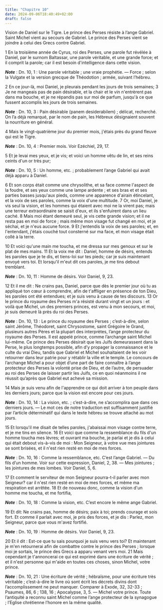 ```yaml
---
title: "Chapitre 10"
date: 2024-09-06T18:40:49+02:00
draft: false
---
```



Vision de Daniel sur le Tigre.
Le prince des Perses résiste à l’ange Gabriel.
Saint Michel vient au secours de Gabriel.
Le prince des Perses vient se joindre à celui des Grecs contre Gabriel.


1 En la troisième année de Cyrus, roi des Perses, une parole fut révélée à Daniel, par le surnom Baltassar, une parole véritable, et une grande force; et il comprit la parole; car il est besoin d'intelligence dans cette vision.

***Note*** :  Dn. 10, 1 : Une parole véritable ; une vraie prophétie. ― Force ; selon la Vulgate et la version grecque de Théodotion ; armée, suivant l’hébreu.


2 En ce jour-là, moi Daniel, je pleurais pendant les jours de trois semaines; 3 Je ne mangeais pas de pain désirable, et la chair et le vin n'entrèrent pas dans ma bouche, et je ne répandis pas sur moi de parfum, jusqu'à ce que fussent accomplis les jours de trois semaines.

***Note*** :  Dn. 10, 3 : Pain désirable (panem desiderabilem) ; délicat, recherché. On l’a déjà remarqué, par le nom de pain, les Hébreux désignaient souvent la nourriture en général.


4 Mais le vingt-quatrième jour du premier mois, j'étais près du grand fleuve qui est le Tigre.

***Note*** :  Dn. 10, 4 : Premier mois. Voir Ezéchiel, 29, 17.

5 Et je levai mes yeux, et je vis; et voici un homme vêtu de lin, et ses reins ceints d'un or très pur;

***Note*** :  Dn. 10, 5 : Un homme, etc. ; probablement l’ange Gabriel qui avait déjà apparu à Daniel.

6 Et son corps était comme une chrysolithe, et sa face comme l'aspect de la foudre, et ses yeux comme une lampe ardente ; et ses bras et et ses parties basses jusqu'aux pieds, comme une apparence d'airain étincelant, et la voix de ses paroles, comme la voix d'une multitude. 7 Or, moi Daniel, je vis seul la vision, et les hommes qui étaient avec moi ne la virent pas; mais une terreur extraordinaire se saisit d'eux, et ils s'enfuirent dans un lieu caché. 8 Mais moi étant demeuré seul, je vis cette grande vision; et il ne resta pas en moi de force ; mais même mon visage fut changé en moi, et je séchai, et je n'eus aucune force. 9 Et j'entendis la voix de ses paroles; et, en l'entendant, j'étais couché tout consterné sur ma face, et mon visage était collé à la terre.


10 Et voici qu'une main me toucha, et me dressa sur mes genoux et sur le plat de mes mains. 11 Et la voix me dit : Daniel, homme de désirs, entends les paroles que je te dis, et tiens-loi sur tes pieds; car je suis maintenant envoyé vers toi. Et lorsqu'il m'eut dit ces paroles, je me tins debout tremblant.

***Note*** :  Dn. 10, 11 : Homme de désirs. Voir Daniel, 9, 23.

12 Et il me dit : Ne crains pas, Daniel, parce que dès le premier jour où tu as appliqué ton cœur à comprendre, afin de t'affliger en présence de ton Dieu, les paroles ont été entendues; et je suis venu à cause de tes discours. 13 Or le prince du royaume des Perses m'a résisté durant vingt et un jours : et voilà que Michel, un des premiers princes, est venu à mon secours, et moi, je suis demeuré là près du roi des Perses.

***Note*** :  Dn. 10, 13 : Le prince du royaume des Perses ; c’est-à-dire, selon saint Jérôme, Théodoret, saint Chrysostome, saint Grégoire le Grand, plusieurs autres Pères et la plupart des interprètes, l’ange protecteur du royaume des Perses. Il est appelé prince, comme l’archange saint Michel lui-même. Ce prince des Perses désirait que les Juifs demeurassent dans la Perse, le plus longtemps possible, afin d’y propager la connaissance et le culte du vrai Dieu, tandis que Gabriel et Michel souhaitaient de les voir retourner dans leur patrie pour y rétablir la ville et le temple. Le concours de l’archange Michel a pour objet d’une part de faire connaître à l’ange protecteur des Perses la volonté prise de Dieu, et de l’autre, de persuader au roi des Perses de laisser partir les Juifs, ce en quoi néanmoins il ne réussit qu’après que Gabriel eut achevé sa mission.

14 Mais je suis venu afin de l'apprendre ce qui doit arriver à ton peuple dans les derniers jours; parce que la vision est encore pour ces jours.

***Note*** :  Dn. 10, 14 : La vision, etc. ; c’est-à-dire, ne s’accomplira que dans ces derniers jours. ― Le mot ces de notre traduction est suffisamment justifié par l’article déterminatif qui dans le texte hébreu se trouve attaché au mot jours.


15 Et lorsqu'il me disait de telles paroles, j'abaissai mon visage contre terre, et je me tins en silence. 16 Et voici que comme la ressemblance du fils d'un homme toucha mes lèvres; et ouvrant ma bouche, je parlai et je dis à celui qui était debout vis-à-vis de moi : Mon Seigneur, à votre vue mes jointures se sont brisées, et il n'est rien resté en moi de mes forces.

***Note*** :  Dn. 10, 16 : Comme la ressemblance, etc. C’est l’ange Gabriel. ― Du fils d’un homme. Voir sur cette expression, Daniel, 2, 38. ― Mes jointures ; les jointures de mes lombes. Voir Daniel, 5, 6.

17 Et comment le serviteur de mon Seigneur pourra-t-il parler avec mon Seigneur? car il n'est rien resté en moi de mes forces, et même ma respiration est arrêtée. 18 Et de nouveau donc, comme la vision d'un homme me toucha, et me fortifia,

***Note*** :  Dn. 10, 18 : Comme la vision, etc. C’est encore le même ange Gabriel.

19 Et dit: Ne crains pas, homme de désirs; paix à toi; prends courage et sois fort. Et comme il parlait avec moi, je pris des forces, et je dis : Parlez, mon Seigneur, parce que vous m'avez fortifié.

***Note*** :  Dn. 10, 19 : Homme de désirs. Voir Daniel, 9, 23.


20 Et il dit : Est-ce que tu sais pourquoi je suis venu vers toi? Et maintenant je m'en retournerai afin de combattre contre le prince des Perses ; lorsque moi je sortais, le prince des Grecs a apparu venant vers moi. 21 Mais cependant je t'annoncerai ce qui est exprimé dans une écriture de vérité ; et il n'est personne qui m'aide en toutes ces choses, sinon Michel, votre prince.

***Note*** :  Dn. 10, 21 : Une écriture de vérité ; hébraïsme, pour une écriture très véritable ; c’est-à-dire le livre où sont écrit les décrets divins dont l’accomplissement ne peut manquer. Comparer à Exode, 32, 32-33 ; Psaumes, 86, 6 ; 138, 16 ; Apocalypse, 3, 5. ― Michel votre prince. Toute l’antiquité a reconnu saint Michel comme l’ange protecteur de la synagogue ; l’Eglise chrétienne l’honore en la même qualité.

